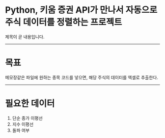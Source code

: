 # Python, 키움 증권 API가 만나서 자동으로 주식 데이터를 정렬하는 프로젝트

제목이 곧 내용입니다.

---

# 목표
메모장같은 파일에 원하는 종목 코드를 넣으면, 해당 주식의 데이터를 엑셀로 추출한다.

---
# 필요한 데이터
1. 단순 종가 이평선
2. 지수 이평선
3. 돌파 여부